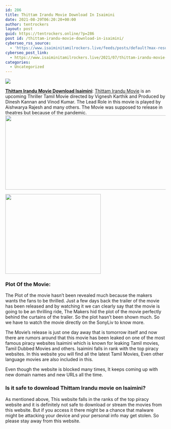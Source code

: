 ```yaml
---
id: 286
title: Thittam Irandu Movie Download In Isaimini
date: 2021-08-29T06:20:20+00:00
author: tentrockers
layout: post
guid: https://tentrockers.online/?p=286
post id: /thittam-irandu-movie-download-in-isaimini/
cyberseo_rss_source:
  - 'https://www.isaiminitamilrockers.live/feeds/posts/default?max-results=150&start-index=1'
cyberseo_post_link:
  - https://www.isaiminitamilrockers.live/2021/07/thittam-irandu-movie-download-in.html
categories:
  - Uncategorized
---
```

<div class="media_block">
  <img src="https://1.bp.blogspot.com/-jIUre5tVqdo/YQLLU8uaYkI/AAAAAAAABFc/eK5dDaG6psgYowts2hWcPlRwbwEiFmWKQCLcBGAsYHQ/s72-w646-h233-c/Thittam-Irandu-Movie-Download-Leaked-1200x675.jpg" class="media_thumbnail" />
</div>

<meta content="Thittam Irandu Movie Download Isaimini :&nbsp; Thittam Irandu Movie is an upcoming Thriller Tamil Movie directed by Vignesh Karthik and Produced..." name="twitter:description" />

  


<center>
</center>

**[Thittam Irandu Movie Download Isaimini](https://techsambavangal.in/thittam-irandu-movie-download-leaked-on-isaimini/)**:&nbsp;[Thittam Irandu Movie](https://www.tamilrockerz.online/thittam-irandu-full-movie-download-isaimini/) is an upcoming Thriller Tamil Movie directed by Vignesh Karthik and Produced by Dinesh Kannan and Vinod Kumar. The Lead Role in this movie is played by Aishwarya Rajesh and many others. The Movie was supposed to release in theatres but because of the pandemic.[<img loading="lazy" border="0" data-original-height="675" data-original-width="1200" height="233" src="https://1.bp.blogspot.com/-jIUre5tVqdo/YQLLU8uaYkI/AAAAAAAABFc/eK5dDaG6psgYowts2hWcPlRwbwEiFmWKQCLcBGAsYHQ/w646-h233/Thittam-Irandu-Movie-Download-Leaked-1200x675.jpg" width="646" />](https://1.bp.blogspot.com/-jIUre5tVqdo/YQLLU8uaYkI/AAAAAAAABFc/eK5dDaG6psgYowts2hWcPlRwbwEiFmWKQCLcBGAsYHQ/s1200/Thittam-Irandu-Movie-Download-Leaked-1200x675.jpg)



<div class="separator">
  <a href="https://www.tamilrockerz.online/thittam-irandu-movie-download-on-isaimini/"><img loading="lazy" border="0" data-original-height="250" data-original-width="300" height="250" src="https://1.bp.blogspot.com/-nfbzYVobUik/YMlpOerzdgI/AAAAAAAAA3Y/aAupsOUs_WMY6Lv7R1OtZhI6OqaRh-YAwCPcBGAYYCw/s0/e854879156f0849f3d27a89db88ed039.png" width="300" /></a>
</div>

### **Plot Of the Movie:**

The Plot of the movie hasn’t been revealed much because the makers wants the fans to be thrilled. Just a few days back the trailer of the movie has been released and by watching it we can clearly say that the movie is going to be an thrilling ride, The Makers hid the plot of the movie perfectly behind the curtains of the trailer. So the plot hasn’t been shown much. So we have to watch the movie directly on the SonyLiv to know more.

The Movie’s release is just one day away that is tomorrow itself and now there are rumors around that this movie has been leaked on one of the most famous piracy websites Isaimini which is known for leaking Tamil movies, Tamil Dubbed Movies and others. Isaimini falls in rank with the top piracy websites. In this website you will find all the latest Tamil Movies, Even other language movies are also included in this.

Even though the website is blocked many times, It keeps coming up with new domain names and new URLs all the time.

### **Is it safe to download Thittam Irandu movie on Isaimini?**

As mentioned above, This website falls in the ranks of the top piracy website and it is definitely not safe to download or stream the movies from this website. But if you access it there might be a chance that malware might be attacking your device and your personal info may get stolen. So please stay away from this website.

<center>
</center>